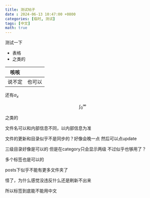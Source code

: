 ```yaml
---
title: 测试帖子
date : 2024-06-13 10:47:00 +0800
categories: [临时, 测试]
tags: [中文]
math: true
---
```


测试一下

- 表格
- 之类的

|咳咳||
|-|-|
|说不定|也可以|

还有$\alpha_x$

$$\int_0^\infty$$

之类的

文件名可以和内部信息不同，以内部信息为准

文件的更新和目录似乎不是同步的？好像会晚一点 然后可以点update

三级目录好像是可以的 但是在category只会显示两级 不过似乎也够用了？

多个标签也是可以的

posts下似乎不能有更多文件夹了

怪了，为什么感觉没违反什么还是刷新不出来

所以标签到底能不能用中文


